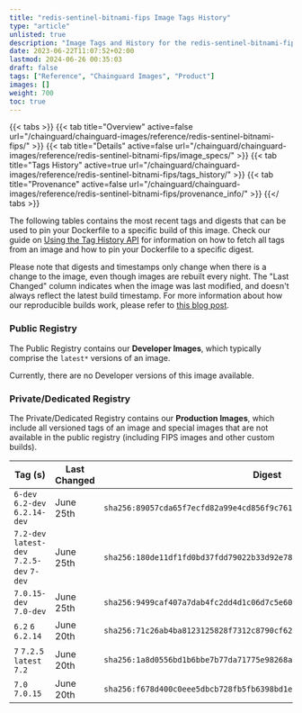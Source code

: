 ```yaml
---
title: "redis-sentinel-bitnami-fips Image Tags History"
type: "article"
unlisted: true
description: "Image Tags and History for the redis-sentinel-bitnami-fips Chainguard Image"
date: 2023-06-22T11:07:52+02:00
lastmod: 2024-06-26 00:35:03
draft: false
tags: ["Reference", "Chainguard Images", "Product"]
images: []
weight: 700
toc: true
---
```


{{< tabs >}}
{{< tab title="Overview" active=false url="/chainguard/chainguard-images/reference/redis-sentinel-bitnami-fips/" >}}
{{< tab title="Details" active=false url="/chainguard/chainguard-images/reference/redis-sentinel-bitnami-fips/image_specs/" >}}
{{< tab title="Tags History" active=true url="/chainguard/chainguard-images/reference/redis-sentinel-bitnami-fips/tags_history/" >}}
{{< tab title="Provenance" active=false url="/chainguard/chainguard-images/reference/redis-sentinel-bitnami-fips/provenance_info/" >}}
{{</ tabs >}}

The following tables contains the most recent tags and digests that can be used to pin your Dockerfile to a specific build of this image. Check our guide on [Using the Tag History API](/chainguard/chainguard-images/using-the-tag-history-api/) for information on how to fetch all tags from an image and how to pin your Dockerfile to a specific digest.

Please note that digests and timestamps only change when there is a change to the image, even though images are rebuilt every night. The "Last Changed" column indicates when the image was last modified, and doesn't always reflect the latest build timestamp. For more information about how our reproducible builds work, please refer to [this blog post](https://www.chainguard.dev/unchained/reproducing-chainguards-reproducible-image-builds).

### Public Registry
The Public Registry contains our **Developer Images**, which typically comprise the `latest*` versions of an image.

Currently, there are no Developer versions of this image available.

### Private/Dedicated Registry
The Private/Dedicated Registry contains our **Production Images**, which include all versioned tags of an image and special images that are not available in the public registry (including FIPS images and other custom builds).

| Tag (s)                                     | Last Changed | Digest                                                                    |
|---------------------------------------------|--------------|---------------------------------------------------------------------------|
|  `6-dev` `6.2-dev` `6.2.14-dev`             | June 25th    | `sha256:89057cda65f7ecfd82a99e4cd856f9c761dd202cc70bdc165b6aa9c890a156c9` |
|  `7.2-dev` `latest-dev` `7.2.5-dev` `7-dev` | June 25th    | `sha256:180de11df1fd0bd37fdd79022b33d92e78aefd27237c1d899f11d55a4932ac12` |
|  `7.0.15-dev` `7.0-dev`                     | June 25th    | `sha256:9499caf407a7dab4fc2dd4d1c06d7c5e60bf40c49e12d006d0ec47653daa245b` |
|  `6.2` `6` `6.2.14`                         | June 20th    | `sha256:71c26ab4ba8123125828f7312c8790cf62e88ea7e56e33ff5ff653463752b91f` |
|  `7` `7.2.5` `latest` `7.2`                 | June 20th    | `sha256:1a8d0556bd1b6bbe7b77da71775e98268a6b3c3190ad69fb4193910b6251c8c4` |
|  `7.0` `7.0.15`                             | June 20th    | `sha256:f678d400c0eee5dbcb728fb5fb6398bd1ee23b4fb9e481b75fe08386c2e54c50` |

